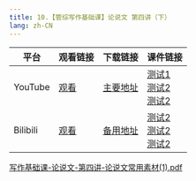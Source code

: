 ```yaml
---
title: 10.【管综写作基础课】论说文 第四讲（下）
lang: zh-CN
---
```


| 平台       | 观看链接   | 下载链接     | 课件链接         |
|----------|--------|----------|--------------|
| YouTube  | [观看]() | [主要地址]() | [测试1]()<br/>[测试2]()<br/>[测试2]()  |
| Bilibili | [观看]() | [备用地址]() | [测试2]()<br/>[测试2]()<br/>[测试2]()      |

[写作基础课-论说文-第四讲-论说文常用素材(1).pdf](..%2F..%2Fpublic%2Fwrite%2F1.%E5%86%99%E4%BD%9C-%E5%9F%BA%E7%A1%80%E7%9F%A5%E8%AF%86%2F10.%E3%80%90%E7%AE%A1%E7%BB%BC%E5%86%99%E4%BD%9C%E5%9F%BA%E7%A1%80%E8%AF%BE%E3%80%91%E8%AE%BA%E8%AF%B4%E6%96%87%20%E7%AC%AC%E5%9B%9B%E8%AE%B2%EF%BC%88%E4%B8%8B%EF%BC%89%2F%E5%86%99%E4%BD%9C%E5%9F%BA%E7%A1%80%E8%AF%BE-%E8%AE%BA%E8%AF%B4%E6%96%87-%E7%AC%AC%E5%9B%9B%E8%AE%B2-%E8%AE%BA%E8%AF%B4%E6%96%87%E5%B8%B8%E7%94%A8%E7%B4%A0%E6%9D%90%281%29.pdf)





